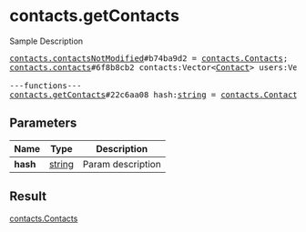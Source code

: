 # contacts.getContacts

Sample Description

<pre>
<a href="../constructor/contacts.contactsNotModified.md">contacts.contactsNotModified</a>#b74ba9d2 = <a href="../type/contacts.Contacts.md">contacts.Contacts</a>;
<a href="../constructor/contacts.contacts.md">contacts.contacts</a>#6f8b8cb2 contacts:Vector&lt;<a href="../type/Contact.md">Contact</a>&gt; users:Vector&lt;<a href="../type/User.md">User</a>&gt; = <a href="../type/contacts.Contacts.md">contacts.Contacts</a>;

---functions---
<a href="../method/contacts.getContacts.md">contacts.getContacts</a>#22c6aa08 hash:<a href="../type/string.md">string</a> = <a href="../type/contacts.Contacts.md">contacts.Contacts</a>;
</pre>
## Parameters

| Name | Type | Description |
|------|:----:|-------------|
| **hash** | <a href="../type/string.md">string</a> | Param description |

## Result

<a href="../type/contacts.Contacts.md">contacts.Contacts</a>

